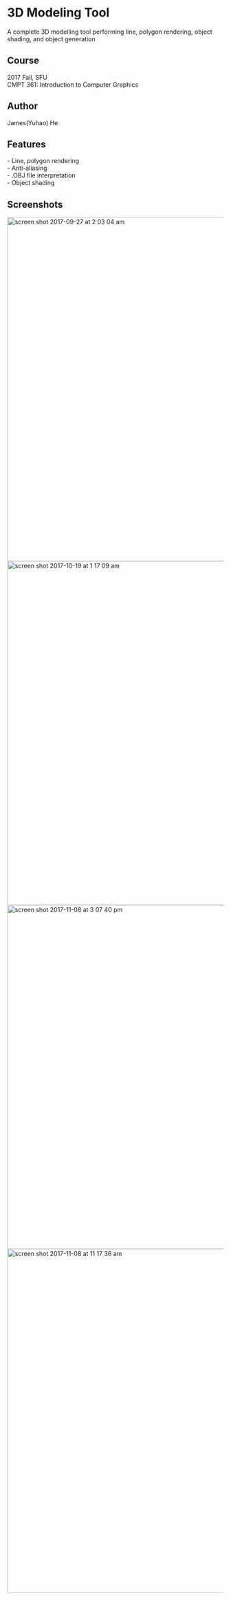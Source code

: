 # 3D Modeling Tool
A complete 3D modelling tool performing line, polygon rendering, object shading, and object generation

## Course
<dt>2017 Fall, SFU</dt>
<dt>CMPT 361: Introduction to Computer Graphics</dt>

## Author
James(Yuhao) He

## Features
<dt>- Line, polygon rendering</dt>
<dt>- Anti-aliasing</dt>
<dt>- .OBJ file interpretation</dt>
<dt>- Object shading</dt>

## Screenshots
<img width="800" alt="screen shot 2017-09-27 at 2 03 04 am" src="https://user-images.githubusercontent.com/30460622/39503532-6fd51c1e-4d94-11e8-852e-8dd04a1daa58.png">
<img width="800" alt="screen shot 2017-10-19 at 1 17 09 am" src="https://user-images.githubusercontent.com/30460622/39503533-6fe55c96-4d94-11e8-9b42-9e443e1a4352.png">
<img width="800" alt="screen shot 2017-11-08 at 3 07 40 pm" src="https://user-images.githubusercontent.com/30460622/39503534-7004ed22-4d94-11e8-95b7-29cefc67fe4a.png">
<img width="800" alt="screen shot 2017-11-08 at 11 17 36 am" src="https://user-images.githubusercontent.com/30460622/39503535-70136640-4d94-11e8-8b41-ea6e65b001d4.png">
